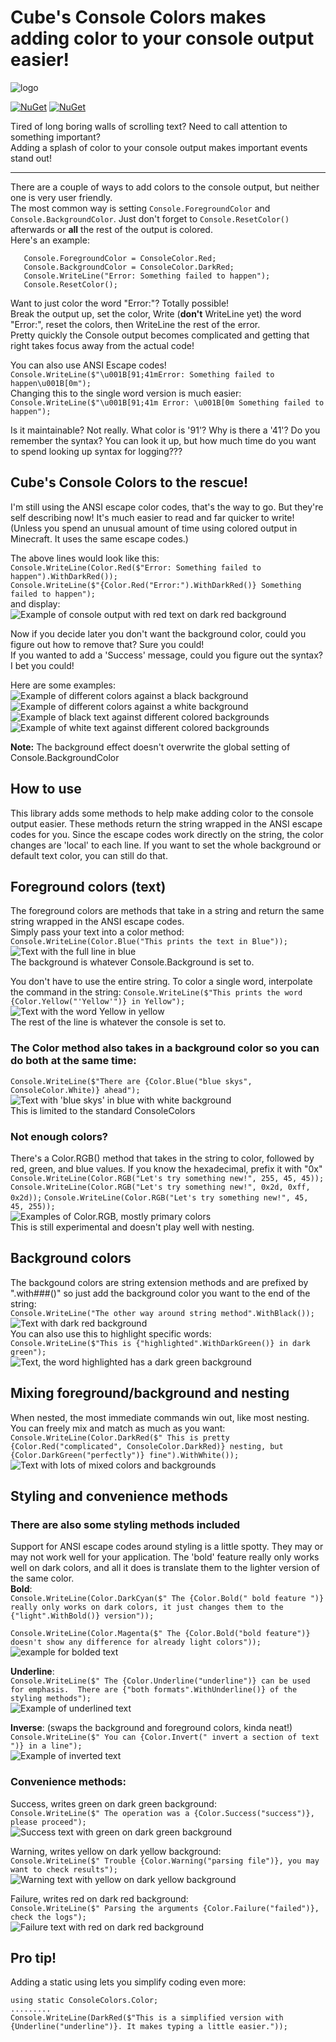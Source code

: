 ﻿# Cube's Console Colors makes adding color to your console output easier!

![logo](https://raw.githubusercontent.com/TheFabulousCube/CubesConsoleColors/master/img/image20.png)

[![NuGet](https://img.shields.io/nuget/dt/TheFabulousCube.ConsoleColors.svg)](https://www.nuget.org/packages/TheFabulousCube.ConsoleColors)
[![NuGet](https://img.shields.io/nuget/v/TheFabulousCube.ConsoleColors.svg)](https://www.nuget.org/packages/TheFabulousCube.ConsoleColors)

Tired of long boring walls of scrolling text? Need to call attention to something important?  
Adding a splash of color to your console output makes important events stand out!

---

There are a couple of ways to add colors to the console output, but neither one is very user friendly.  
The most common way is setting `Console.ForegroundColor` and `Console.BackgroundColor`. Just don't forget to `Console.ResetColor()` afterwards or **all** the rest of the output is colored.  
Here's an example:

```
   Console.ForegroundColor = ConsoleColor.Red;
   Console.BackgroundColor = ConsoleColor.DarkRed;
   Console.WriteLine("Error: Something failed to happen");
   Console.ResetColor();
```

Want to just color the word "Error:"? Totally possible!  
Break the output up, set the color, Write (**don't** WriteLine yet) the word "Error:", reset the colors, then WriteLine the rest of the error.  
Pretty quickly the Console output becomes complicated and getting that right takes focus away from the actual code!

You can also use ANSI Escape codes!  
`Console.WriteLine($"\u001B[91;41mError: Something failed to happen\u001B[0m");`  
Changing this to the single word version is much easier:  
`Console.WriteLine($"\u001B[91;41m Error: \u001B[0m Something failed to happen");`

Is it maintainable? Not really. What color is '91'? Why is there a '41'? Do you remember the syntax? You can look it up, but how much time do you want to spend looking up syntax for logging???

## Cube's Console Colors to the rescue!

I'm still using the ANSI escape color codes, that's the way to go. But they're self describing now! It's much easier to read and far quicker to write!  
(Unless you spend an unusual amount of time using colored output in Minecraft. It uses the same escape codes.)

The above lines would look like this:  
`Console.WriteLine(Color.Red($"Error: Something failed to happen").WithDarkRed());`  
`Console.WriteLine($"{Color.Red("Error:").WithDarkRed()} Something failed to happen");`  
and display:  
![Example of console output with red text on dark red background](https://raw.githubusercontent.com/TheFabulousCube/CubesConsoleColors/master/img/escape_example.PNG)

Now if you decide later you don't want the background color, could you figure out how to remove that? Sure you could!  
If you wanted to add a 'Success' message, could you figure out the syntax? I bet you could!

Here are some examples:  
![Example of different colors against a black background](https://raw.githubusercontent.com/TheFabulousCube/CubesConsoleColors/master/img/foreground_colors.PNG)  
![Example of different colors against a white background](https://raw.githubusercontent.com/TheFabulousCube/CubesConsoleColors/master/img/foreground_against_white.PNG)
![Example of black text against different colored backgrounds](https://raw.githubusercontent.com/TheFabulousCube/CubesConsoleColors/master/img/background_black_white.PNG)
![Example of white text against different colored backgrounds](https://raw.githubusercontent.com/TheFabulousCube/CubesConsoleColors/master/img/background_with_white.PNG)

**Note:** The background effect doesn't overwrite the global setting of Console.BackgroundColor

## How to use

This library adds some methods to help make adding color to the console output easier. These methods return the string wrapped in the ANSI escape codes for you. Since the escape codes work directly on the string, the color changes are 'local' to each line. If you want to set the whole background or default text color, you can still do that.

## Foreground colors (text)

The foreground colors are methods that take in a string and return the same string wrapped in the ANSI escape codes.  
Simply pass your text into a color method:  
`Console.WriteLine(Color.Blue("This prints the text in Blue"));`  
![Text with the full line in blue](https://raw.githubusercontent.com/TheFabulousCube/CubesConsoleColors/master/img/text_full_line.PNG)  
The background is whatever Console.Background is set to.

You don't have to use the entire string. To color a single word, interpolate the command in the string:
`Console.WriteLine($"This prints the word {Color.Yellow("'Yellow'")} in Yellow");`
![Text with the word Yellow in yellow](https://raw.githubusercontent.com/TheFabulousCube/CubesConsoleColors/master/img/text_single_word.PNG)  
The rest of the line is whatever the console is set to.

### The Color method also takes in a background color so you can do both at the same time:

`Console.WriteLine($"There are {Color.Blue("blue skys", ConsoleColor.White)} ahead");`  
![Text with 'blue skys' in blue with white background](https://raw.githubusercontent.com/TheFabulousCube/CubesConsoleColors/master/img/single_line.PNG)  
This is limited to the standard ConsoleColors

### Not enough colors?

There's a Color.RGB() method that takes in the string to color, followed by red, green, and blue values. If you know the hexadecimal, prefix it with "0x"  
`Console.WriteLine(Color.RGB("Let's try something new!", 255, 45, 45));`  
`Console.WriteLine(Color.RGB("Let's try something new!", 0x2d, 0xff, 0x2d));`
`Console.WriteLine(Color.RGB("Let's try something new!", 45, 45, 255));`  
![Examples of Color.RGB, mostly primary colors](https://raw.githubusercontent.com/TheFabulousCube/CubesConsoleColors/master/img/rgb.PNG)  
This is still experimental and doesn't play well with nesting.

## Background colors

The backgound colors are string extension methods and are prefixed by ".with###()" so just add the background color you want to the end of the string:  
`Console.WriteLine("The other way around string method".WithBlack());`  
![Text with dark red background](https://raw.githubusercontent.com/TheFabulousCube/CubesConsoleColors/master/img/background_full_line.PNG)  
You can also use this to highlight specific words:  
`Console.WriteLine($"This is {"highlighted".WithDarkGreen()} in dark green");`  
![Text, the word highlighted has a dark green background](https://raw.githubusercontent.com/TheFabulousCube/CubesConsoleColors/master/img/background_single_word.PNG)

## Mixing foreground/background and nesting

When nested, the most immediate commands win out, like most nesting.
You can freely mix and match as much as you want:  
`Console.WriteLine(Color.DarkRed($" This is pretty {Color.Red("complicated", ConsoleColor.DarkRed)} nesting, but {Color.DarkGreen("perfectly")} fine").WithWhite());`  
![Text with lots of mixed colors and backgrounds](https://raw.githubusercontent.com/TheFabulousCube/CubesConsoleColors/master/img/Nesting.PNG)

## Styling and convenience methods

### There are also some styling methods included

Support for ANSI escape codes around styling is a little spotty. They may or may not work well for your application. The 'bold' feature really only works well on dark colors, and all it does is translate them to the lighter version of the same color.  
**Bold**:  
`Console.WriteLine(Color.DarkCyan($" The {Color.Bold(" bold feature ")} really only works on dark colors, it just changes them to the {"light".WithBold()} version"));`

`Console.WriteLine(Color.Magenta($" The {Color.Bold("bold feature")} doesn't show any difference for already light colors"));`  
![example for bolded text](https://raw.githubusercontent.com/TheFabulousCube/CubesConsoleColors/master/img/bold.PNG)

**Underline**:  
`Console.WriteLine($" The {Color.Underline("underline")} can be used for emphasis.  There are {"both formats".WithUnderline()} of the styling methods");`  
![Example of underlined text](https://raw.githubusercontent.com/TheFabulousCube/CubesConsoleColors/master/img/underline.PNG)

**Inverse**: (swaps the background and foreground colors, kinda neat!)  
`Console.WriteLine($" You can {Color.Invert(" invert a section of text ")} in a line");`  
![Example of inverted text](https://raw.githubusercontent.com/TheFabulousCube/CubesConsoleColors/master/img/invert.PNG)

### Convenience methods:

Success, writes green on dark green background:  
`Console.WriteLine($" The operation was a {Color.Success("success")}, please proceed");`  
![Success text with green on dark green background](https://raw.githubusercontent.com/TheFabulousCube/CubesConsoleColors/master/img/success.PNG)

Warning, writes yellow on dark yellow background:  
`Console.WriteLine($" Trouble {Color.Warning("parsing file")}, you may want to check results");`  
![Warning text with yellow on dark yellow background](https://raw.githubusercontent.com/TheFabulousCube/CubesConsoleColors/master/img/warning.PNG)

Failure, writes red on dark red background:  
`Console.WriteLine($" Parsing the arguments {Color.Failure("failed")}, check the logs");`  
![Failure text with red on dark red background](https://raw.githubusercontent.com/TheFabulousCube/CubesConsoleColors/master/img/failure.PNG)

## Pro tip!

Adding a static using lets you simplify coding even more:

```
using static ConsoleColors.Color;
.........
Console.WriteLine(DarkRed($"This is a simplified version with {Underline("underline")}. It makes typing a little easier."));
```
